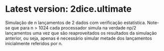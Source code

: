# Latest version: 2dice.ultimate
Simulação de n lançamentos de 2 dados com verificação estatística.
Note-se que para n > 1024 cada processador simula na verdade np/2 lançamentos 
uma vez que são reaproveitados os resultados da simulação anterior, ou seja, 
apenas é necessário simular metade dos lançamentos inicialmente referidos por n.
